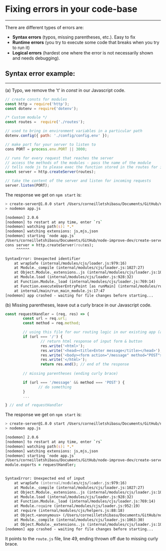 # Fixing errors in your code-base
- - - -  - - - - - - - - - - - - - - 

There are different types of errors are:

* **Syntax errors** (typos, missing parentheses, etc.). Easy to fix
* **Runtime errors** (you try to execute some code that breaks when you try to run it)
* **Logical errors** (hardest one where the error is not necessarily shown and needs debugging).

## Syntax error example:
- - - - - - - - - - - - - - -

(a) Typo, we remove the 't' in _const_ in our Javascript code.

```javascript
// create consts for modules
const http = require('http');
const dotenv = require('dotenv');

/* Custom module */
const routes =  require('./routes');

// used to bring in environment variables in a particular path
dotenv.config({ path: './config/config.env' });

// make port for your server to listen to
cons PORT = process.env.PORT || 3000;

// runs for every request that reaches the server
// access the methods of the modules - pass the name of the module
// tells node js to please exec the function stored in the routes for incoming requests
const server = http.createServer(routes);

// take the content of the server and listen for incoming requests
server.listen(PORT);
``` 
The response we get on ``` npm start ``` is:

```zsh
> create-server@1.0.0 start /Users/corneilletshibasu/Documents/GitHub/node-improve-dev/create-server
> nodemon app.js

[nodemon] 2.0.6
[nodemon] to restart at any time, enter `rs`
[nodemon] watching path(s): *.*
[nodemon] watching extensions: js,mjs,json
[nodemon] starting `node app.js`
/Users/corneilletshibasu/Documents/GitHub/node-improve-dev/create-server/app.js:17
cons server = http.createServer(routes);
     ^^^^^^

SyntaxError: Unexpected identifier
    at wrapSafe (internal/modules/cjs/loader.js:979:16)
    at Module._compile (internal/modules/cjs/loader.js:1027:27)
    at Object.Module._extensions..js (internal/modules/cjs/loader.js:1092:10)
    at Module.load (internal/modules/cjs/loader.js:928:32)
    at Function.Module._load (internal/modules/cjs/loader.js:769:14)
    at Function.executeUserEntryPoint [as runMain] (internal/modules/run_main.js:72:12)
    at internal/main/run_main_module.js:17:47
[nodemon] app crashed - waiting for file changes before starting...
```
(b) Missing parentheses, leave out a curly brace in our Javascript code.

```javascript
const requestHandler = (req, res) => {
        const url = req.url;
        const method = req.method;

        // using this file for our routing logic in our existing app (app.js)
        if (url === '/') {
                // return html response of input form & button
                res.write('<html>');
                res.write('<head><title>Enter message</title></head>');
                res.write('<body><form action="/message" method="POST"><input type="text" name="message"><button type="submit">Send</button></form></body>');
                res.write('</html>');
                return res.end(); // end of the response
        
        // missing parentheses (ending curly brace)

        if (url === '/message' && method === 'POST') {
               // do something
        }
        ...

} // end of requestHandler
```
The response we get on ``` npm start ``` is:

```zsh
> create-server@1.0.0 start /Users/corneilletshibasu/Documents/GitHub/node-improve-dev/create-server
> nodemon app.js

[nodemon] 2.0.6
[nodemon] to restart at any time, enter `rs`
[nodemon] watching path(s): *.*
[nodemon] watching extensions: js,mjs,json
[nodemon] starting `node app.js`
/Users/corneilletshibasu/Documents/GitHub/node-improve-dev/create-server/routes.js:49
module.exports = requestHandler;
                                

SyntaxError: Unexpected end of input
    at wrapSafe (internal/modules/cjs/loader.js:979:16)
    at Module._compile (internal/modules/cjs/loader.js:1027:27)
    at Object.Module._extensions..js (internal/modules/cjs/loader.js:1092:10)
    at Module.load (internal/modules/cjs/loader.js:928:32)
    at Function.Module._load (internal/modules/cjs/loader.js:769:14)
    at Module.require (internal/modules/cjs/loader.js:952:19)
    at require (internal/modules/cjs/helpers.js:88:18)
    at Object.<anonymous> (/Users/corneilletshibasu/Documents/GitHub/node-improve-dev/create-server/app.js:6:17)
    at Module._compile (internal/modules/cjs/loader.js:1063:30)
    at Object.Module._extensions..js (internal/modules/cjs/loader.js:1092:10)
[nodemon] app crashed - waiting for file changes before starting...
```
It points to the ``` route.js ``` file, line 49, ending thrown off due to missing curly brace.